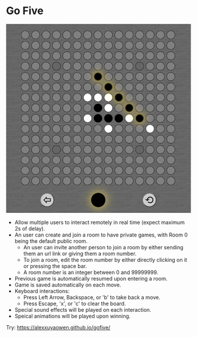 # Go Five

![Demo](https://github.com/alexxuyaowen/gofive/blob/main/demo/demo.png)

- Allow multiple users to interact remotely in real time (expect maximum 2s of delay).
- An user can create and join a room to have private games, with Room 0 being the default public room.
  - An user can invite another person to join a room by either sending them an url link or giving them a room number.
  - To join a room, edit the room number by either directly clicking on it or pressing the space bar.
  - A room number is an integer between 0 and 99999999.
- Previous game is automatically resumed upon entering a room.
- Game is saved automatically on each move.
- Keyboard interactions:
  - Press Left Arrow, Backspace, or 'b' to take back a move.
  - Press Escape, 'x', or 'c' to clear the board.
- Special sound effects will be played on each interaction.
- Speical animations will be played upon winning.

Try: https://alexxuyaowen.github.io/gofive/
